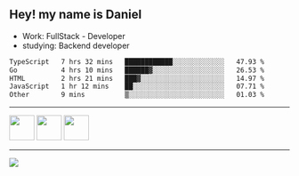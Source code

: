 ## Hey! my name is Daniel

- Work: FullStack - Developer
- studying: Backend developer

<!--START_SECTION:waka-->

```txt
TypeScript   7 hrs 32 mins   ████████████░░░░░░░░░░░░░   47.93 %
Go           4 hrs 10 mins   ██████▓░░░░░░░░░░░░░░░░░░   26.53 %
HTML         2 hrs 21 mins   ███▓░░░░░░░░░░░░░░░░░░░░░   14.97 %
JavaScript   1 hr 12 mins    ██░░░░░░░░░░░░░░░░░░░░░░░   07.71 %
Other        9 mins          ▒░░░░░░░░░░░░░░░░░░░░░░░░   01.03 %
```

<!--END_SECTION:waka-->
    

<hr>
<div>
    <img height="45" src="https://img.icons8.com/color/48/000000/nodejs.png"/>
    <img height="45" src="https://www.vectorlogo.zone/logos/golang/golang-ar21.svg">
    <img height="45" src="https://www.vectorlogo.zone/logos/nestjs/nestjs-icon.svg">
</div>
<hr>
<div>
    <a href="https://www.linkedin.com/in/daniel-lucas-bb7b82193/" target="_blank">
        <img src="https://img.shields.io/badge/LinkedIn-0077B5?style=for-the-badge&logo=linkedin&logoColor=white">
    </a>
</div>
